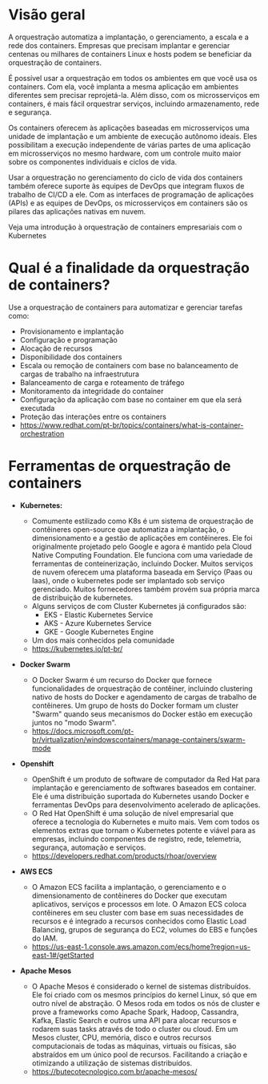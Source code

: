 
# Visão geral
<p>A orquestração automatiza a implantação, o gerenciamento, a escala e a rede dos containers. Empresas que precisam implantar e gerenciar centenas ou milhares de containers Linux e hosts podem se beneficiar da orquestração de containers.</p>

<p>É possível usar a orquestração em todos os ambientes em que você usa os containers. Com ela, você implanta a mesma aplicação em ambientes diferentes sem precisar reprojetá-la. Além disso, com os microsserviços em containers, é mais fácil orquestrar serviços, incluindo armazenamento, rede e segurança.</p>

<p>Os containers oferecem às aplicações baseadas em microsserviços uma unidade de implantação e um ambiente de execução autônomo ideais. Eles possibilitam a execução independente de várias partes de uma aplicação em microsserviços no mesmo hardware, com um controle muito maior sobre os componentes individuais e ciclos de vida.</p>

<p>Usar a orquestração no gerenciamento do ciclo de vida dos containers também oferece suporte às equipes de DevOps que integram fluxos de trabalho de CI/CD a ele. Com as interfaces de programação de aplicações (APIs) e as equipes de DevOps, os microsserviços em containers são os pilares das aplicações nativas em nuvem.</p>

<p>Veja uma introdução à orquestração de containers empresariais com o Kubernetes</p>

# Qual é a finalidade da orquestração de containers?
Use a orquestração de containers para automatizar e gerenciar tarefas como:
- Provisionamento e implantação
- Configuração e programação
- Alocação de recursos
- Disponibilidade dos containers
- Escala ou remoção de containers com base no balanceamento de cargas de trabalho na infraestrutura
- Balanceamento de carga e roteamento de tráfego
- Monitoramento da integridade do container
- Configuração da aplicação com base no container em que ela será executada
- Proteção das interações entre os containers
- https://www.redhat.com/pt-br/topics/containers/what-is-container-orchestration


# Ferramentas de orquestração de containers
- <b>Kubernetes: </b>
    - Comumente estilizado como K8s é um sistema de orquestração de contêineres open-source que automatiza a implantação, o dimensionamento e a gestão de aplicações em contêineres. Ele foi originalmente projetado pelo Google e agora é mantido pela Cloud Native Computing Foundation. Ele funciona com uma variedade de ferramentas de conteinerização, incluindo Docker.
    Muitos serviços de nuvem oferecem uma plataforma baseada em Serviço (Paas ou Iaas), onde o kubernetes pode ser implantado sob serviço gerenciado. Muitos fornecedores também provém sua própria marca de distribuição de kubernetes.
    - Alguns serviços de com Cluster Kubernetes já configurados são:
        - EKS - Elastic Kubernetes Service
        - AKS - Azure Kubernetes Service
        - GKE - Google Kubernetes Engine
    - Um dos mais conhecidos pela comunidade
    - https://kubernetes.io/pt-br/

- <b>Docker Swarm</b>
    - O Docker Swarm é um recurso do Docker que fornece funcionalidades de orquestração de contêiner, incluindo clustering nativo de hosts do Docker e agendamento de cargas de trabalho de contêineres. 
    Um grupo de hosts do Docker formam um cluster "Swarm" quando seus mecanismos do Docker estão em execução juntos no "modo Swarm". 
    - https://docs.microsoft.com/pt-br/virtualization/windowscontainers/manage-containers/swarm-mode

- <b>Openshift</b>
    - OpenShift é um produto de software de computador da Red Hat para implantação e gerenciamento de softwares baseados em container. 
    Ele é uma distribuição suportada do Kubernetes usando Docker e ferramentas DevOps para desenvolvimento acelerado de aplicações.
    - O Red Hat OpenShift é uma solução de nível empresarial que oferece a tecnologia do Kubernetes e muito mais.
    Vem com todos os elementos extras que tornam o Kubernetes potente e viável para as empresas, incluindo componentes de registro, rede, telemetria, segurança, automação e serviços.
    - https://developers.redhat.com/products/rhoar/overview

- <b>AWS ECS</b>
    - O Amazon ECS facilita a implantação, o gerenciamento e o dimensionamento de contêineres do Docker que executam aplicativos, serviços e processos em lote. O Amazon ECS coloca contêineres em seu cluster com base em suas necessidades de recursos e é integrado a recursos conhecidos como Elastic Load Balancing, grupos de segurança do EC2, volumes do EBS e funções do IAM.
    - https://us-east-1.console.aws.amazon.com/ecs/home?region=us-east-1#/getStarted

- <b>Apache Mesos</b>
    - O Apache Mesos é considerado o kernel de sistemas distribuídos. Ele foi criado com os mesmos princípios do kernel Linux, só que em outro nível de abstração. O Mesos roda em todos os nós de cluster e prove a frameworks como Apache Spark, Hadoop, Cassandra, Kafka, Elastic Search e outros uma API para alocar recursos e rodarem suas tasks através de todo o cluster ou cloud. Em um Mesos cluster, CPU, memória, disco e outros recursos computacionais de todas as máquinas, virtuais ou físicas, são abstraídos em um único pool de recursos. Facilitando a criação e otimizando a utilização de sistemas distribuídos.
    - https://butecotecnologico.com.br/apache-mesos/

